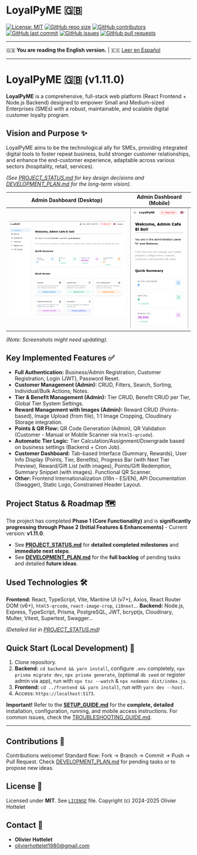 # LoyalPyME 🇬🇧

[![License: MIT](https://img.shields.io/badge/License-MIT-yellow.svg?style=flat-square)](https://opensource.org/licenses/MIT)
[![GitHub repo size](https://img.shields.io/github/repo-size/R3v180/LoyalPyME?style=flat-square)](https://github.com/R3v180/LoyalPyME)
[![GitHub contributors](https://img.shields.io/github/contributors/R3v180/LoyalPyME?style=flat-square)](https://github.com/R3v180/LoyalPyME/graphs/contributors)
[![GitHub last commit](https://img.shields.io/github/last-commit/R3v180/LoyalPyME?style=flat-square)](https://github.com/R3v180/LoyalPyME/commits/main)
[![GitHub issues](https://img.shields.io/github/issues/R3v180/LoyalPyME?style=flat-square)](https://github.com/R3v180/LoyalPyME/issues)
[![GitHub pull requests](https://img.shields.io/github/issues-pr/R3v180/LoyalPyME?style=flat-square)](https://github.com/R3v180/LoyalPyME/pulls)

---

🇬🇧 **You are reading the English version.** | 🇪🇸 [Leer en Español](README.es.md)

---

# LoyalPyME 🇬🇧 (v1.11.0)

**LoyalPyME** is a comprehensive, full-stack web platform (React Frontend + Node.js Backend) designed to empower Small and Medium-sized Enterprises (SMEs) with a robust, maintainable, and scalable digital customer loyalty program.

## Vision and Purpose ✨

LoyalPyME aims to be the technological ally for SMEs, providing integrated digital tools to foster repeat business, build stronger customer relationships, and enhance the end-customer experience, adaptable across various sectors (hospitality, retail, services).

_(See [PROJECT_STATUS.md](./PROJECT_STATUS.md) for key design decisions and [DEVELOPMENT_PLAN.md](./DEVELOPMENT_PLAN.md) for the long-term vision)._

|                                    Admin Dashboard (Desktop)                                    |                                       Admin Dashboard (Mobile)                                       |
| :---------------------------------------------------------------------------------------------: | :--------------------------------------------------------------------------------------------------: |
| <img src="images/SC_LoyalPyME.png" alt="LoyalPyME Admin Dashboard - Desktop View" width="100%"> | <img src="images/SC_LoyalPyME_PHONE.png" alt="LoyalPyME Admin Dashboard - Mobile View" width="100%"> |

_(Note: Screenshots might need updating)._

## Key Implemented Features ✅

- **Full Authentication:** Business/Admin Registration, Customer Registration, Login (JWT), Password Reset.
- **Customer Management (Admin):** CRUD, Filters, Search, Sorting, Individual/Bulk Actions, Notes.
- **Tier & Benefit Management (Admin):** Tier CRUD, Benefit CRUD per Tier, Global Tier System Settings.
- **Reward Management with Images (Admin):** Reward CRUD (Points-based), Image Upload (from file), 1:1 Image Cropping, Cloudinary Storage integration.
- **Points & QR Flow:** QR Code Generation (Admin), QR Validation (Customer - Manual or Mobile Scanner via `html5-qrcode`).
- **Automatic Tier Logic:** Tier Calculation/Assignment/Downgrade based on business settings (Backend + Cron Job).
- **Customer Dashboard:** Tab-based Interface (Summary, Rewards), User Info Display (Points, Tier, Benefits), Progress Bar (with Next Tier Preview), Reward/Gift List (with images), Points/Gift Redemption, Summary Snippet (with images). Functional QR Scanner.
- **Other:** Frontend Internationalization (i18n - ES/EN), API Documentation (Swagger), Static Logo, Constrained Header Layout.

## Project Status & Roadmap 🗺️

The project has completed **Phase 1 (Core Functionality)** and is **significantly progressing through Phase 2 (Initial Features & Enhancements)** - Current version: **v1.11.0**.

- See **[PROJECT_STATUS.md](./PROJECT_STATUS.md)** for **detailed completed milestones** and **immediate next steps**.
- See **[DEVELOPMENT_PLAN.md](./DEVELOPMENT_PLAN.md)** for the **full backlog** of pending tasks and detailed **future ideas**.

## Used Technologies 🛠️

**Frontend:** React, TypeScript, Vite, Mantine UI (v7+), Axios, React Router DOM (v6+), `html5-qrcode`, `react-image-crop`, `i18next`...
**Backend:** Node.js, Express, TypeScript, Prisma, PostgreSQL, JWT, bcryptjs, Cloudinary, Multer, Vitest, Supertest, Swagger...

_(Detailed list in [PROJECT_STATUS.md](./PROJECT_STATUS.md))_

## Quick Start (Local Development) 🚀

1.  Clone repository.
2.  **Backend:** `cd backend && yarn install`, configure `.env` completely, `npx prisma migrate dev`, `npx prisma generate`, (optional `db seed` or register admin via app), run with `npx tsc --watch` & `npx nodemon dist/index.js`.
3.  **Frontend:** `cd ../frontend && yarn install`, run with `yarn dev --host`.
4.  Access: `https://localhost:5173`.

**Important!** Refer to the **[SETUP_GUIDE.md](./SETUP_GUIDE.md)** for the **complete, detailed** installation, configuration, running, and mobile access instructions. For common issues, check the [TROUBLESHOOTING_GUIDE.md](./TROUBLESHOOTING_GUIDE.md).

---

## Contributions 🤝

Contributions welcome! Standard flow: Fork -> Branch -> Commit -> Push -> Pull Request. Check [DEVELOPMENT_PLAN.md](./DEVELOPMENT_PLAN.md) for pending tasks or to propose new ideas.

## License 📜

Licensed under **MIT**. See [`LICENSE`](./LICENSE) file.
Copyright (c) 2024-2025 Olivier Hottelet

## Contact 📧

- **Olivier Hottelet**
- olivierhottelet1980@gmail.com
